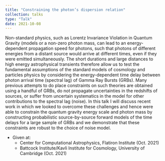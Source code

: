 ```yaml
---
title: "Constraining the photon’s dispersion relation"
collection: talks
type: "Talk"
date: 2021-10-08
---
```


Non-standard physics, such as Lorentz Invariance Violation in Quantum Gravity (models or a non-zero photon mass, can lead to an energy-dependent propagation speed for photons, such that photons of different energies from a distant source would arrive at different times, even if they were emitted simultaneously. The short durations and large distances to high energy astrophysical transients therefore allow us to test the fundamental assumptions of the standard models of cosmology and particles physics by considering the energy-dependent time delay between photon arrival time (spectral lag) of Gamma Ray Bursts (GRBs). Many previous attempts to do place constraints on such theories are obtained using a handful of GRBs, do not propagate uncertainties in the redshifts of sources, or suffer from uncertain systematics in the model for other contributions to the spectral lag (noise). In this talk I will discuss recent work in which we looked to overcome these challenges and hence were able to constrain the quantum gravity energy scale and photon mass by constructing probabilistic source-by-source forward models of the time delays for a large sample of GRBs and we demonstrate that these constraints are robust to the choice of noise model.

* Given at:
  * Center for Computational Astrophysics, Flatiron Institute (Oct. 2021)
  * Battcock Institute/Kavli Institute for Cosmology, University of Cambridge (Oct. 2021)
